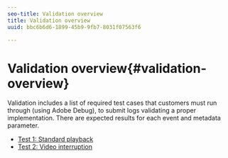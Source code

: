 ```yaml
---
seo-title: Validation overview
title: Validation overview
uuid: bbc6b6d6-1899-45b9-9fb7-8031f07563f6

---
```


# Validation overview{#validation-overview}

Validation includes a list of required test cases that customers must run through (using Adobe Debug), to submit logs validating a proper implementation. 
There are expected results for each event and metadata parameter. 

* [Test 1: Standard playback](test1-standard-playback.md)
* [Test 2: Video interruption](test2-video-interrupt.md)
